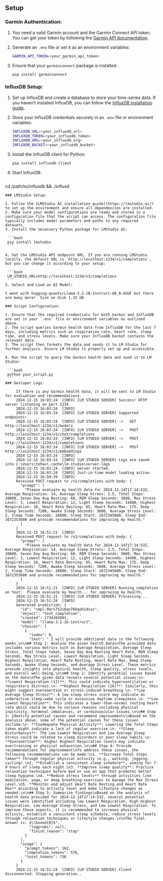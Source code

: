 ## Setup

### Garmin Authentication:

1. You need a valid Garmin account and the Garmin Connect API token. You can get your token by following the [Garmin API documentation](https://developer.garmin.com/).
2. Generate an `.env` file or set it as an environment variables:

    ```bash
    GARMIN_API_TOKEN=<your_garmin_api_token>
    ```

3. Ensure that your `garminconnect` package is installed:

    ```bash
    pip install garminconnect
    ```

### InfluxDB Setup:

1. Set up InfluxDB and create a database to store your time-series data. If you haven’t installed InfluxDB, you can follow the [InfluxDB installation guide](https://docs.influxdata.com/influxdb/v2.0/get-started/).
2. Store your InfluxDB credentials securely in an `.env` file or environment variables:

    ```bash
    INFLUXDB_URL=<your_influxdb_url>
    INFLUXDB_TOKEN=<your_influxdb_token>
    INFLUXDB_ORG=<your_influxdb_org>
    INFLUXDB_BUCKET=<your_influxdb_bucket>
    ```

3. Install the InfluxDB client for Python:

    ```bash
    pip install influxdb-client
    ```
4. Start InfluxDB:
  
   ```bash
  cd /path/to/influxdb && ./influxd
   ```
### LMStudio Setup:

1. Follow the [LMStudio AI installation guide](https://lmstudio.ai/) to set up the environment and ensure all dependencies are installed.
2. Make sure your model configurations are ready and stored in a configuration file that the script can access. The configuration file typically includes model parameters and paths to any required datasets.
3. Install the necessary Python package for LMStudio AI:

    ```bash
    pip install lmstudio
    ```

4. Set the LMStudio API endpoint URL. If you are running LMStudio locally, the default URL is `http://localhost:1234/v1/completions`, but you can change it according to your setup:

    ```bash
    LM_STUDIO_URL=http://localhost:1234/v1/completions
    ```
5. Select and Load an AI Model:

   I went with hugging-quants/Llama-3.2-1B-Instruct-Q8_0-GGUF but there are many more!  Size on disk 1.32 GB

### Script Configuration:

1. Ensure that the required credentials for both Garmin and InfluxDB are set in your `.env` file or environment variables as outlined above.
2. The script queries Garmin health data from InfluxDB for the last 7 days, including metrics such as respiration rate, heart rate, sleep time, and stress levels. Make sure your InfluxDB bucket contains the relevant data.
3. The script then formats the data and sends it to LM Studio for further analysis. Ensure LM Studio is properly set up and accessible.

4. Run the script to query the Garmin health data and send it to LM Studio:

    ```bash
    python your_script.py
    ```
### Devloper Logs:

        If there is any Garmin health data, it will be sent to LM Studio for evaluation and recommendations.
        2024-12-15 16:03:24  [INFO] [LM STUDIO SERVER] Success! HTTP server listening on port 1234
        2024-12-15 16:03:24  [INFO]
        2024-12-15 16:03:24  [INFO] [LM STUDIO SERVER] Supported endpoints:
        2024-12-15 16:03:24  [INFO] [LM STUDIO SERVER] ->	GET  http://localhost:1234/v1/models
        2024-12-15 16:03:24  [INFO] [LM STUDIO SERVER] ->	POST http://localhost:1234/v1/chat/completions
        2024-12-15 16:03:24  [INFO] [LM STUDIO SERVER] ->	POST http://localhost:1234/v1/completions
        2024-12-15 16:03:24  [INFO] [LM STUDIO SERVER] ->	POST http://localhost:1234/v1/embeddings
        2024-12-15 16:03:24  [INFO]
        2024-12-15 16:03:24  [INFO] [LM STUDIO SERVER] Logs are saved into C:\Users\tehau\.cache\lm-studio\server-logs
        2024-12-15 16:03:24  [INFO] Server started.
        2024-12-15 16:03:24  [INFO] Just-in-time model loading active.
        2024-12-15 16:50:39  [INFO]
        Received POST request to /v1/completions with body: {
          "prompt": [
            "Please evaluate my health data for 2024-12-14T17:14:53Z, Average Respiration: 14, Average Sleep Stress: 2.5, Total Steps: 20000, Seven Day Avg Resting: 68, REM Sleep Seconds: 3600, Max Stress Level: 3, Lowest Respiration: 12, Light Sleep Seconds: 14400, Highest Respiration: 16, Heart Rate Resting: 65, Heart Rate Max: 175, Deep Sleep Seconds: 7200, Awake Sleep Seconds: 3600, Average Stress Level: 2, Sleep Time Seconds: 28800, Sleep Start: 1672345600, Sleep End: 1672353600 and provide recommendations for improving my health."
          ]
        }
        2024-12-15 16:51:21  [INFO]
        Received POST request to /v1/completions with body: {
          "prompt": [
            "Please evaluate my health data for 2024-12-14T17:14:53Z, Average Respiration: 14, Average Sleep Stress: 2.5, Total Steps: 20000, Seven Day Avg Resting: 68, REM Sleep Seconds: 3600, Max Stress Level: 3, Lowest Respiration: 12, Light Sleep Seconds: 14400, Highest Respiration: 16, Heart Rate Resting: 65, Heart Rate Max: 175, Deep Sleep Seconds: 7200, Awake Sleep Seconds: 3600, Average Stress Level: 2, Sleep Time Seconds: 28800, Sleep Start: 1672345600, Sleep End: 1672353600 and provide recommendations for improving my health."
          ]
        }
        2024-12-15 16:51:21  [INFO] [LM STUDIO SERVER] Running completion on text:  Please evaluate my health... for improving my health.
        2024-12-15 16:51:21  [INFO] [LM STUDIO SERVER] Processing...
        2024-12-15 16:51:24  [INFO]
        Generated prediction: {
          "id": "cmpl-9qrs752v6qu76bqohidsus",
          "object": "text_completion",
          "created": 1734303081,
          "model": "llama-3.2-1b-instruct",
          "choices": [
            {
              "index": 0,
              "text": " I will provide additional data in the following weeks.\n\n## Step 1: Analyze the given health data\nThe provided data includes various metrics such as Average Respiration, Average Sleep Stress, Total Steps taken, Seven Day Avg Resting Heart Rate, REM Sleep Seconds, Max Stress Level, Lowest Respiration, Light Sleep Seconds, Highest Respiration, Heart Rate Resting, Heart Rate Max, Deep Sleep Seconds, Awake Sleep Seconds, and Average Stress Level. These metrics provide insights into physical health, sleep quality, stress levels, and overall well-being.\n\n## Step 2: Identify potential issues based on the data\nThe given data reveals several potential issues:\n- **Lowest Respiration (12)**: This could indicate hyperventilation or respiratory distress.\n- **Highest Respiration (16)**: Similarly, this might suggest overexertion or stress-induced breathing.\n- **Low Average Sleep Stress**: A low sleep stress score may indicate an underactive sleep-wake cycle or excessive daytime sleepiness.\n- **Low Lowest Respiration**: This indicates a lower-than-normal resting heart rate which could be due to various reasons including physical inactivity, hormonal imbalances, or cardiovascular issues.\n\n## Step 3: Identify potential causes and recommend improvements\nBased on the analysis above, some of the potential causes for these issues include:\n- **Inadequate Physical Activity**: Lowering the Total Steps taken might indicate a lack of regular exercise.\n- **Sleep Disturbances**: The Low Lowest Respiration and Low Average Sleep Stress could be related to sleep disorders or poor sleep habits.\n- **Overexertion**: Higher Highest Respiration levels may indicate overtraining or physical exhaustion.\n\n## Step 4: Provide recommendations for improvement\nTo address these issues, the following recommendations can be made:\n1. **Increase Total Steps taken** through regular physical activity (e.g., walking, jogging, cycling).\n2. **Establish a consistent sleep schedule**, aiming for 7-9 hours of sleep each night.\n3. **Improve sleep quality**: Practice relaxation techniques before bed or use an app that promotes better sleep hygiene.\n4. **Reduce stress levels** through activities like meditation, yoga, or deep breathing exercises to manage the Max Stress Level.\n5. **Monitor and adjust Heart Rate Resting and Heart Rate Max** according to activity level and make lifestyle changes as needed.\n\n## Step 5: Summarize findings\nBased on the analysis of health data provided for 2024-12-14T17:14:53Z, several potential issues were identified including low Lowest Respiration, High Highest Respiration, Low Average Sleep Stress, and Low Lowest Respiration. To improve these aspects, it is recommended to increase physical activity, establish a consistent sleep schedule, reduce stress levels through relaxation techniques or lifestyle changes.\n\nThe final answer is: $\\boxed{0}$",
              "logprobs": null,
              "finish_reason": "stop"
            }
          ],
          "usage": {
            "prompt_tokens": 162,
            "completion_tokens": 576,
            "total_tokens": 738
          }
        }
        2024-12-15 16:51:24  [INFO] [LM STUDIO SERVER] Client disconnected. Stopping generation..





